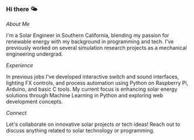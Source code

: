 ### Hi there 🌤️
*About Me*

I'm a Solar Engineer in Southern California, blending my passion for renewable energy with my background in programming and tech. I've previously worked on several simulation research projects as a mechanical engineering undergrad.

*Experience*

In previous jobs I've developed interactive switch and sound interfaces, lighting FX controls, and process automation using Python on Raspberry Pi, Arduino, and basic C tools.
My current focus is enhancing solar energy solutions through Machine Learning in Python and exploring web development concepts.

*Connect*

Let's collaborate on innovative solar projects or tech ideas! Reach out to discuss anything related to solar technology or programming.
<!--
**adrianmhood/adrianmhood** is a ✨ _special_ ✨ repository because its `README.md` (this file) appears on your GitHub profile.

Here are some ideas to get you started:

- 🔭 I’m currently working on ...
- 🌱 I’m currently learning ...
- 👯 I’m looking to collaborate on ...
- 🤔 I’m looking for help with ...
- 💬 Ask me about ...
- 📫 How to reach me: ...
- 😄 Pronouns: ...
- ⚡ Fun fact: ...
-->

